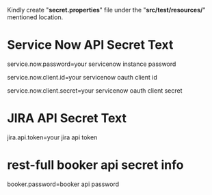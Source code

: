 Kindly create "**secret.properties**" file under the "**src/test/resources/**" mentioned location.

# Service Now API Secret Text
service.now.password=your servicenow instance password

service.now.client.id=your servicenow oauth client id

service.now.client.secret=your servicenow oauth client secret

# JIRA API Secret Text
jira.api.token=your jira api token

# rest-full booker api secret info
booker.password=booker api password
